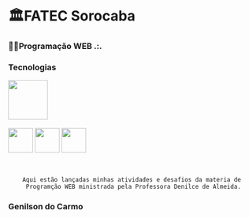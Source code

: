 # 🏛️FATEC Sorocaba

### 👨‍💻Programação WEB .:.



### Tecnologias

​	<img heigth="80" width="80" src="https://cdn.jsdelivr.net/gh/devicons/devicon/icons/vscode/vscode-original.svg" />

<img heigth="50" width="50" src="https://cdn.jsdelivr.net/gh/devicons/devicon/icons/html5/html5-original.svg" />	 <img heigth="50" width="50" src="https://cdn.jsdelivr.net/gh/devicons/devicon/icons/css3/css3-original.svg" />	 <img heigth="50" width="50" src="https://cdn.jsdelivr.net/gh/devicons/devicon/icons/javascript/javascript-original.svg" />

​     

    	Aqui estão lançadas minhas atividades e desafios da materia de
    	 Programção WEB ministrada pela Professora Denilce de Almeida.

### Genilson do Carmo
